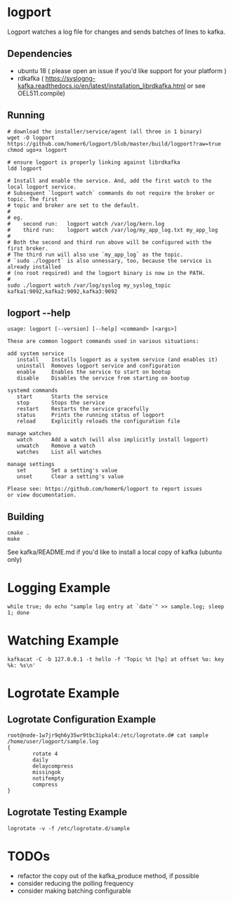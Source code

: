 # logport

Logport watches a log file for changes and sends batches of lines to kafka.


## Dependencies
- ubuntu 18 ( please open an issue if you'd like support for your platform )
- rdkafka ( https://syslogng-kafka.readthedocs.io/en/latest/installation_librdkafka.html or see OEL511.compile)

## Running
```
# download the installer/service/agent (all three in 1 binary)
wget -O logport https://github.com/homer6/logport/blob/master/build/logport?raw=true
chmod ugo+x logport

# ensure logport is properly linking against librdkafka
ldd logport

# Install and enable the service. And, add the first watch to the local logport service.
# Subsequent `logport watch` commands do not require the broker or topic. The first
# topic and broker are set to the default.
#
# eg.
#    second run:   logport watch /var/log/kern.log
#    third run:    logport watch /var/log/my_app_log.txt my_app_log
#
# Both the second and third run above will be configured with the first broker.
# The third run will also use `my_app_log` as the topic.
# `sudo ./logport` is also unnessary, too, because the service is already installed 
# (no root required) and the logport binary is now in the PATH.
#
sudo ./logport watch /var/log/syslog my_syslog_topic kafka1:9092,kafka2:9092,kafka3:9092
```


## logport --help
```
usage: logport [--version] [--help] <command> [<args>]

These are common logport commands used in various situations:

add system service
   install    Installs logport as a system service (and enables it)
   uninstall  Removes logport service and configuration
   enable     Enables the service to start on bootup
   disable    Disables the service from starting on bootup

systemd commands
   start      Starts the service
   stop       Stops the service
   restart    Restarts the service gracefully
   status     Prints the running status of logport
   reload     Explicitly reloads the configuration file

manage watches
   watch      Add a watch (will also implicitly install logport)
   unwatch    Remove a watch
   watches    List all watches

manage settings
   set        Set a setting's value
   unset      Clear a setting's value

Please see: https://github.com/homer6/logport to report issues
or view documentation.
```



## Building
```
cmake .
make
```


See kafka/README.md if you'd like to install a local copy of kafka (ubuntu only)



# Logging Example
```
while true; do echo "sample log entry at `date`" >> sample.log; sleep 1; done
```


# Watching Example

```
kafkacat -C -b 127.0.0.1 -t hello -f 'Topic %t [%p] at offset %o: key %k: %s\n'
```



# Logrotate Example

## Logrotate Configuration Example

```
root@node-1w7jr9qh6y35wr9tbc3ipkal4:/etc/logrotate.d# cat sample
/home/user/logport/sample.log
{
        rotate 4
        daily
        delaycompress
        missingok
        notifempty
        compress
}

```

## Logrotate Testing Example

```
logrotate -v -f /etc/logrotate.d/sample
```


# TODOs

 - refactor the copy out of the kafka_produce method, if possible
 - consider reducing the polling frequency
 - consider making batching configurable